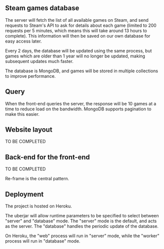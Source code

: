 ## Steam games database
The server will fetch the list of all available games on Steam, and send requests to Steam's API to ask for details about each game (limited to 200 requests per 5 minutes, which means this will take around 13 hours to complete). This information will then be saved on our own database for easy access later.

Every 2 days, the database will be updated using the same process, but games which are older than 1 year will no longer be updated, making subsequent updates much faster.

The database is MongoDB, and games will be stored in multiple collections to improve performance.

## Query
When the front-end queries the server, the response will be 10 games at a time to reduce load on the bandwidth. MongoDB supports pagination to make this easier.

## Website layout
TO BE COMPLETED

## Back-end for the front-end
TO BE COMPLETED

Re-frame is the central pattern.

## Deployment
The project is hosted on Heroku.

The uberjar will allow runtime parameters to be specified to select between "server" and "database" mode. The "server" mode is the default, and acts as the server. The "database" handles the periodic update of the database.

On Heroku, the "web" process will run in "server" mode, while the "worker" process will run in "database" mode.